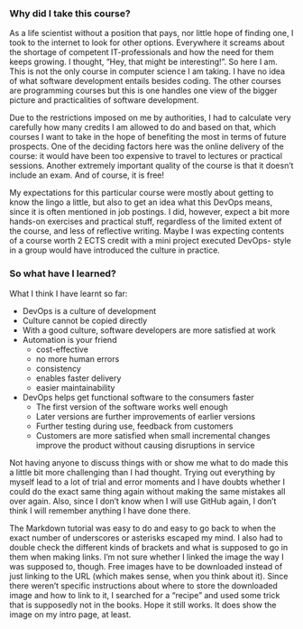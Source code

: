 ### Why did I take this course?
As a life scientist without a position that pays, nor little hope of finding one, I took to the internet to look for other options. Everywhere it screams about the shortage of competent IT-professionals and how the need for them keeps growing. I thought, “Hey, that might be interesting!”. So here I am. This is not the only course in computer science I am taking. I have no idea of what software development entails besides coding. The other courses are programming courses but this is one handles one view of the bigger picture and practicalities of software development. 

Due to the restrictions imposed on me by authorities, I had to calculate very carefully how many credits I am allowed to do and based on that, which courses I want to take in the hope of benefiting the most in terms of future prospects. One of the deciding factors here was the online delivery of the course: it would have been too expensive to travel to lectures or practical sessions. Another extremely important quality of the course is that it doesn’t include an exam. And of course, it is free!

My expectations for this particular course were mostly about getting to know the lingo a little, but also to get an idea what this DevOps means, since it is often mentioned in job postings. I did, however, expect a bit more hands-on exercises and practical stuff, regardless of the limited extent of the course, and less of reflective writing. Maybe I was expecting contents of a course worth 2 ECTS credit with a mini project executed DevOps- style in a group would have introduced the culture in practice. 


### So what have I learned?
What I think I have learnt so far:
  * DevOps is a culture of development
  * Culture cannot be copied directly
  * With a good culture, software developers are more satisfied at work
  * Automation is your friend
    * cost-effective
    * no more human errors
    * consistency
    * enables faster delivery
    * easier maintainability
  * DevOps helps get functional software to the consumers faster
    * The first version of the software works well enough 	
    * Later versions are further improvements of earlier versions
    * Further testing during use, feedback from customers
    * Customers are more satisfied when small incremental changes improve the product without causing disruptions in service 

Not having anyone to discuss things with or show me what to do made this a little bit more challenging than I had thought. Trying out everything by myself lead to a lot of trial and error moments and I have doubts whether I could do the exact same thing again without making the same mistakes all over again. Also, since I don’t know when I will use GitHub again, I don’t think I will remember anything I have done there.

The Markdown tutorial was easy to do and easy to go back to when the exact number of underscores or asterisks escaped my mind. I also had to double check the different kinds of brackets and what is supposed to go in them when making links. I’m not sure whether I linked the image the way I was supposed to, though. Free images have to be downloaded instead of just linking to the URL (which makes sense, when you think about it). Since there weren’t specific instructions about where to store the downloaded image and how to link to it, I searched for a “recipe” and used some trick that is supposedly not in the books. Hope it still works. It does show the image on my intro page, at least.

